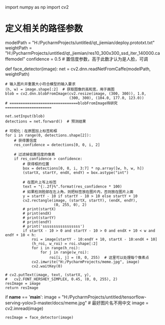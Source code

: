 import numpy as np
import cv2

# 定义相关的路径参数
modelPath = "H:/PycharmProjects/untitled/qt_jiemian/deploy.prototxt.txt"
weightPath = "H:/PycharmProjects/untitled/qt_jiemian/res10_300x300_ssd_iter_140000.caffemodel"
confidence = 0.5  # 置信度参数，高于此数才认为是人脸，可调


def face_detector(image):
    net = cv2.dnn.readNetFromCaffe(modelPath, weightPath)

    # 输入图片并重置大小符合模型的输入要求
    (h, w) = image.shape[:2]  # 获取图像的高和宽，用于画图
    blob = cv2.dnn.blobFromImage(cv2.resize(image, (300, 300)), 1.0,
                                 (300, 300), (104.0, 177.0, 123.0))
    # ===============================blobFromImage待研究=====================

    net.setInput(blob)
    detections = net.forward()  # 预测结果

    # 可视化：在原图加上标签和框
    for i in range(0, detections.shape[2]):
        # 获得置信度
        res_confidence = detections[0, 0, i, 2]

        # 过滤掉低置信度的像素
        if res_confidence > confidence:
            # 获得框的位置
            box = detections[0, 0, i, 3:7] * np.array([w, h, w, h])
            (startX, startY, endX, endY) = box.astype("int")

            # 在图片上写上标签
            text = "{:.2f}%".format(res_confidence * 100)
            # 如果检测脸部在左上角，则把标签放在图片内，否则放在图片上面
            y = startY - 10 if startY - 10 > 10 else startY + 10
            cv2.rectangle(image, (startX, startY), (endX, endY),
                          (0, 255, 0), 2)
            # print(startX)
            # print(endX)
            # print(startY)
            # print(endY)
            # print('sssssssssssssssss')
            if startX - 10 > 0 and startY - 10 > 0 and endX + 10 < w and endY + 10 < h:
                roi = image[startY - 10:endY + 10, startX - 10:endX + 10]
                (h_roi, w_roi) = roi.shape[:2]
                for i in range(h_roi):
                    for j in range(w_roi):
                        roi[i, j] = (0, 0, 255)  # 这里可以处理每个像素点
                cv2.imwrite("H:/PycharmProjects/meme.jpg", image)
                cv2.waitKey(0)

    # cv2.putText(image, text, (startX, y),
    # 	cv2.FONT_HERSHEY_SIMPLEX, 0.45, (0, 0, 255), 2)
    resImage = image
    return resImage


if __name__ == '__main__':
    image = "H:/PycharmProjects/untitled/tensorflow-serving-yolov3-master/docs/meme.jpg"  # 最好图片名不用中文
    image = cv2.imread(image)

    resImage = face_detector(image)

